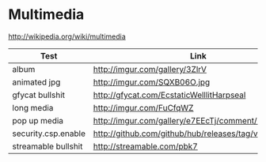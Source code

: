 Multimedia
====================================
http://wikipedia.org/wiki/multimedia

Test | Link
-----|-----
album | http://imgur.com/gallery/3ZlrV
animated jpg | http://imgur.com/SQXB06O.jpg
gfycat bullshit | http://gfycat.com/EcstaticWelllitHarpseal
long media | http://imgur.com/FuCfqWZ
pop up media | http://imgur.com/gallery/e7EEcTj/comment/530794261
security.csp.enable | http://github.com/github/hub/releases/tag/v2.2.2
streamable bullshit | http://streamable.com/pbk7
